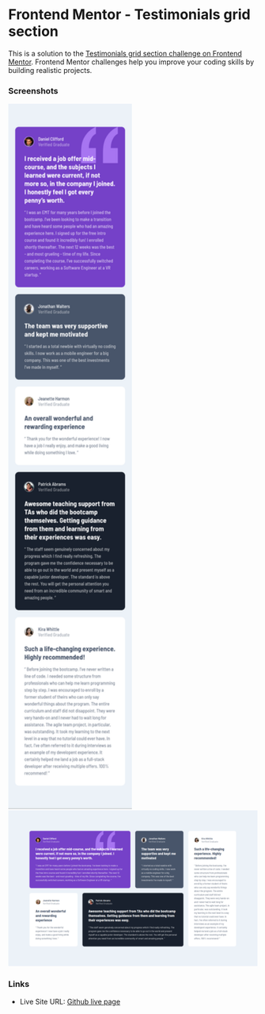 # Frontend Mentor - Testimonials grid section

This is a solution to the [Testimonials grid section challenge on Frontend Mentor](https://www.frontendmentor.io/challenges/testimonials-grid-section-Nnw6J7Un7). Frontend Mentor challenges help you improve your coding skills by building realistic projects.

### Screenshots

<img src="./images/screenshot2.png" width="250">
<img src="./images/screenshot.png" width="600">

### Links

- Live Site URL: [Github live page](https://h-mihail.github.io/fe-mentor-testimonials-grid-section/)
